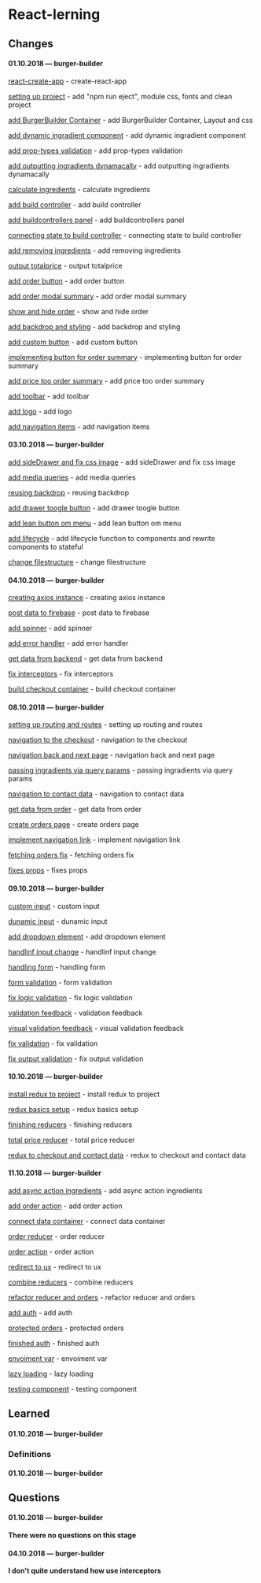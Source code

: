 # React-lerning

## Changes

#### 01.10.2018 — burger-builder
[react-create-app](https://github.com/Mikele11/React-lerning/commit/9a1ae851517f8581694737e991cd4b65f0dc2eb5) - create-react-app

[setting up project](https://github.com/Mikele11/React-lerning/commit/dd356804e0f0a12c9f4d25e99670229d27340882) - add "npm run eject", module css, fonts and clean project

[add BurgerBuilder Container](https://github.com/Mikele11/React-lerning/commit/9c68e1a98f2de64d15b287f7303b7d85fd2f2bb5) - add BurgerBuilder Container, Layout and css

[add dynamic ingradient component](https://github.com/Mikele11/React-lerning/commit/9e0d69043c77939fc3b94e19fb0e327f0f9310d7) - add dynamic ingradient component

[add prop-types validation](https://github.com/Mikele11/React-lerning/commit/adcb9ce1cf5ac3b2961f3cf2d8f6840af462821a) - add prop-types validation

[add outputting ingradients dynamacally](https://github.com/Mikele11/React-lerning/commit/da9adb690ed2eef871fd13360989b1e1198996c5) - add outputting ingradients dynamacally

[calculate ingredients](https://github.com/Mikele11/React-lerning/commit/df201e71682ea38928a079d3965c9d772ff27ec4) - calculate ingredients

[add build controller](https://github.com/Mikele11/React-lerning/commit/463483d24d87de7f7a2c170e59cb14a5bf0cd315) - add build controller

[add buildcontrollers panel](https://github.com/Mikele11/React-lerning/commit/50f6b0397a5864336cf42a7ebcaa97ff691584ec) - add buildcontrollers panel

[connecting state to build controller](https://github.com/Mikele11/React-lerning/commit/7d412272b92537864667c946b33a5d5d0f121a1c) - connecting state to build controller

[add removing ingredients](https://github.com/Mikele11/React-lerning/commit/0044e44dcbee84f1afe9449f81b1e3114272451c) - add removing ingredients

[output totalprice](https://github.com/Mikele11/React-lerning/commit/7db673224be64c515795e8de683389805cb8931f) - output totalprice

[add order button](https://github.com/Mikele11/React-lerning/commit/ab85c3e45f6ed5730f6ce6a723e92dd82afeed19) - add order button

[add order modal summary](https://github.com/Mikele11/React-lerning/commit/bcb4ae8a6c9f45ec0dcf71bcf2a6d1570bf10614) - add order modal summary

[show and hide order](https://github.com/Mikele11/React-lerning/commit/ef618edef093fb93346b2788e21930a08615c2fe) - show and hide order

[add backdrop and styling](https://github.com/Mikele11/React-lerning/commit/40087236abf0e262a3048b91a05c8bf1c7186f1c) - add backdrop and styling

[add custom button](https://github.com/Mikele11/React-lerning/commit/06c037950beb0ec874d40fa4140a86c38d37c087) - add custom button

[implementing button for order summary](https://github.com/Mikele11/React-lerning/commit/58c5f56121e93e11b62f421fc468c250970f3a2d) - implementing button for order summary

[add price too order summary](https://github.com/Mikele11/React-lerning/commit/5b458230e97fa58653cf71d41223d2d41a064cd3) - add price too order summary

[add toolbar](https://github.com/Mikele11/React-lerning/commit/94389e9ed6e82ec99a757b12a46537e8af3ddfb1) - add toolbar

[add logo](https://github.com/Mikele11/React-lerning/commit/68f0206181467eb1fdae14f9a06b25ed55d3c187) - add logo

[add navigation items](https://github.com/Mikele11/React-lerning/commit/673b7e951c4e331d32f55a23e571dde11920a825) - add navigation items

#### 03.10.2018 — burger-builder
[add sideDrawer and fix css image](https://github.com/Mikele11/React-lerning/commit/881e17fe0f1ab9a6f7a9eaad5f84f13a326933a2) - add sideDrawer and fix css image

[add media queries](https://github.com/Mikele11/React-lerning/commit/7db1ea74bc48b402e77b92c2a5ccd863396a04a7) - add media queries

[reusing backdrop](https://github.com/Mikele11/React-lerning/commit/308aa63d31f8fb8fe28be2b81d2bcf6abea99056) - reusing backdrop

[add drawer toogle button](https://github.com/Mikele11/React-lerning/commit/7e4cf21e105391843f9890c8c1c7e811d7814f67) - add drawer toogle button

[add lean button om menu](https://github.com/Mikele11/React-lerning/commit/5a80757804f8f39fdc50905a81370919b321eaee) - add lean button om menu

[add lifecycle](https://github.com/Mikele11/React-lerning/commit/92505a1f17d23a8335cb7ddeb87b93d5f9a012b0) - add lifecycle function to components and rewrite components to stateful

[change filestructure](https://github.com/Mikele11/React-lerning/commit/1b05e4a5f20311dfb674f8a6f63d9377136af4d4) - change filestructure

#### 04.10.2018 — burger-builder
[creating axios instance](https://github.com/Mikele11/React-lerning/commit/1e36169d9ad3f1e17603b72ca7e0e0d6520f7930) - creating axios instance

[post data to firebase](https://github.com/Mikele11/React-lerning/commit/2964468e07c64fdc11854ce6a86147184fb141b4) - post data to firebase

[add spinner](https://github.com/Mikele11/React-lerning/commit/db43080d4c836b7659e6c595813929be90308705) - add spinner

[add error handler](https://github.com/Mikele11/React-lerning/commit/f8bfb253f67c5b104dac14f9e8bb251fed293776) - add error handler

[get data from backend](https://github.com/Mikele11/React-lerning/commit/4ed39ed6b5134a822c85c0300bf95fd56e2568df) - get data from backend

[fix interceptors](https://github.com/Mikele11/React-lerning/commit/772ef8b2177945bc21452c7dbd7e5e77d4e869ee) - fix interceptors

[build checkout container](https://github.com/Mikele11/React-lerning/commit/3cb727f5d8cba228d1db1370a9ac3678ec236dc3) - build checkout container

#### 08.10.2018 — burger-builder
[setting up routing and routes](https://github.com/Mikele11/React-lerning/commit/c8ee265ea2a7b81ab9e93d62bcdb0b200a6a96ec) - setting up routing and routes

[navigation to the checkout](https://github.com/Mikele11/React-lerning/commit/857d321dae14963f16d071a0da944ae30b8cc329) - navigation to the checkout

[navigation back and next page](https://github.com/Mikele11/React-lerning/commit/740ae1815554403f10c8820ea3e9b961d01246b1) - navigation back and next page

[passing ingradients via query params](https://github.com/Mikele11/React-lerning/commit/258d1fdd726b30b63dcd927fc32fa8e68268ea90) - passing ingradients via query params

[navigation to contact data](https://github.com/Mikele11/React-lerning/commit/73c6e1b4d249dc207c8b54b9cb4506871369393c) - navigation to contact data

[get data from order](https://github.com/Mikele11/React-lerning/commit/8c3e7f34ef4f801a6daf43c68a91ad3589cac49c) - get data from order

[create orders page](https://github.com/Mikele11/React-lerning/commit/de29691b01bf46b22394eef414db499565fcb561) - create orders page

[implement navigation link](https://github.com/Mikele11/React-lerning/commit/48e381a388fa044053329a08e6c664ef903ebcfe) - implement navigation link

[fetching orders fix](https://github.com/Mikele11/React-lerning/commit/1652b260d4e93f210360bbb69d8c39f3d6fbd1cc) - fetching orders fix

[fixes props](https://github.com/Mikele11/React-lerning/commit/2cc8059beee9f838edf5a0aaf7965de1743fe3c3) - fixes props

#### 09.10.2018 — burger-builder
[custom input](https://github.com/Mikele11/React-lerning/commit/2ebdd7c53bd111b7573ba4ceb6d1a335c27f2904) - custom input

[dunamic input](https://github.com/Mikele11/React-lerning/commit/515fa83a007782498eaacaaccab5b43ca755d811) - dunamic input

[add dropdown element](https://github.com/Mikele11/React-lerning/commit/5aaadeb741602d9bf1960a4b3508cc1ac02854e9) - add dropdown element

[handlinf input change](https://github.com/Mikele11/React-lerning/commit/6c2bda25a4725e9bc7a33776ba045d264a7e6af3) - handlinf input change

[handling form](https://github.com/Mikele11/React-lerning/commit/3b38a38e56fef5d19a261332f9b4c3905b2ea09f) - handling form

[form validation](https://github.com/Mikele11/React-lerning/commit/6d089bcf1a1ae41f4fdde487eb7656b1fe7d7401) - form validation

[fix logic validation](https://github.com/Mikele11/React-lerning/commit/8b1c3325144459c04dd70ecc6501040930954c56) - fix logic validation

[validation feedback](https://github.com/Mikele11/React-lerning/commit/8991df5de91d20b9ea0e846092406c8314c58471) - validation feedback

[visual validation feedback](https://github.com/Mikele11/React-lerning/commit/a5f1e46607f6abff1e1dafb560a9a096d2cddb33) - visual validation feedback

[fix validation](https://github.com/Mikele11/React-lerning/commit/ae190c458b9ebddc43402cefc28740072ceebecd) - fix validation

[fix output validation](https://github.com/Mikele11/React-lerning/commit/82ebcf51eef3ac60effed9b4e463e273ce7755d4) - fix output validation

#### 10.10.2018 — burger-builder

[install redux to project](https://github.com/Mikele11/React-lerning/commit/94d8699f6bf90eafe3ae91617bcefc944b068c89) - install redux to project

[redux basics setup](https://github.com/Mikele11/React-lerning/commit/1b798f8f88554ccedf2bacb50c51078a3e11e250) - redux basics setup

[finishing reducers](https://github.com/Mikele11/React-lerning/commit/ef75addfdc3cfdab536220df80a6feda9e99a573) - finishing reducers

[total price reducer](https://github.com/Mikele11/React-lerning/commit/dca932aff079d0ad4891754169390d0d46c19c9e) - total price reducer

[redux to checkout and contact data](https://github.com/Mikele11/React-lerning/commit/d34a7fd16a8116cae7d54a984881bd37eae79adb) - redux to checkout and contact data

#### 11.10.2018 — burger-builder

[add async action ingredients](https://github.com/Mikele11/React-lerning/commit/98333b926857921c5a498c3544b37a27ec8b794f) - add async action ingredients

[add order action](https://github.com/Mikele11/React-lerning/commit/397c57ae5dfa2fdd75e80d7910a7e493d56ad9b0) - add order action

[connect data container](https://github.com/Mikele11/React-lerning/commit/9e34b22cd020a1f54922bec7b283842fbcef5f81) - connect data container

[order reducer](https://github.com/Mikele11/React-lerning/commit/c8463e96fa175c959da7f29a51f596acc5758965) - order reducer

[order action](https://github.com/Mikele11/React-lerning/commit/4b6f88ca26354057d62c8cf93bd74947d1955954) - order action

[redirect to ux](https://github.com/Mikele11/React-lerning/commit/6d689df169bd5158230b9f95bb154b4a36c6ae9f) - redirect to ux

[combine reducers](https://github.com/Mikele11/React-lerning/commit/8407d04dd04b39610ab812cf2060d261e48a516e) - combine reducers

[refactor reducer and orders](https://github.com/Mikele11/React-lerning/commit/490a8611de7a2dbf58ad66128ad2a4bed734501e) - refactor reducer and orders

[add auth](https://github.com/Mikele11/React-lerning/commit/cd09ca1efd214cf691cbe471b54923a7cb778aff) - add auth

[protected orders](https://github.com/Mikele11/React-lerning/commit/00c86c16212e5f256e3792887f0c8a25666f4e1d) - protected orders

[finished auth](https://github.com/Mikele11/React-lerning/commit/9984b8ec86db1ec186bdf9dbb5572057df5e1be0) - finished auth

[envoiment var](https://github.com/Mikele11/React-lerning/commit/4d48aa90c0e70ac9116552bfa30bd4865366f93a) - envoiment var

[lazy loading](https://github.com/Mikele11/React-lerning/commit/7e5ff2deeb06702dc1933e0809d50581d0ba6b44) - lazy loading

[testing component](https://github.com/Mikele11/React-lerning/commit/9d6c813b4374115a5b9b39e491f7c9adc924b96e) - testing component
## Learned

#### 01.10.2018 — burger-builder


### Definitions

#### 01.10.2018 — burger-builder


## Questions

#### 01.10.2018 — burger-builder

**There were no questions on this stage**

#### 04.10.2018 — burger-builder

**I don't quite understand how use interceptors**


